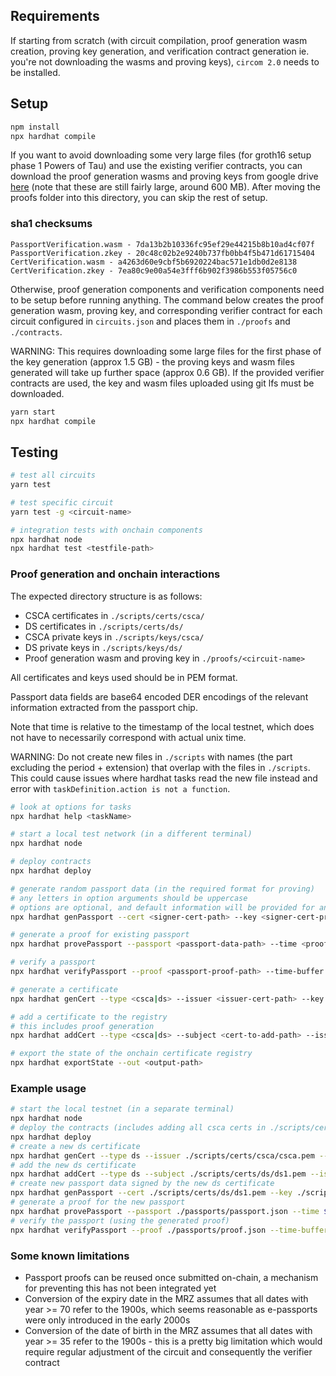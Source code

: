 ## Requirements

If starting from scratch (with circuit compilation, proof generation
wasm creation, proving key generation, and verification contract generation
ie. you're not downloading the wasms and proving keys), `circom 2.0` needs to 
be installed.

## Setup

```sh
npm install
npx hardhat compile
```

If you want to avoid downloading some very large files (for groth16 setup 
phase 1 Powers of Tau) and use the existing verifier contracts, you can download 
the proof generation wasms and proving keys from google drive 
[here](https://drive.google.com/drive/folders/1AJoyD2uBk3rSHQ8KKiaeFxfMmfuD8acB?usp=sharing)
(note that these are still fairly large, around 600 MB). 
After moving the proofs folder into this directory, you can skip the rest of setup.

### sha1 checksums
`PassportVerification.wasm - 7da13b2b10336fc95ef29e44215b8b10ad4cf07f`
`PassportVerification.zkey - 20c48c02b2e9240b737fb0bb4f5b471d61715404`
`CertVerification.wasm - a4263d60e9cbf5b6920224bac571e1db0d2e8138`
`CertVerification.zkey - 7ea80c9e00a54e3fff6b902f3986b553f05756c0`

Otherwise, proof generation components and verification components need to be setup before
running anything. The command below creates the proof generation wasm, proving 
key, and corresponding verifier contract for each circuit configured in 
`circuits.json` and places them in `./proofs` and `./contracts`.

WARNING: This requires downloading some large files for the first phase of the key
generation (approx 1.5 GB) - the proving keys and wasm files generated
will take up further space (approx 0.6 GB). If the provided verifier contracts are used,
the key and wasm files uploaded using git lfs must be downloaded.

```sh
yarn start
npx hardhat compile
```

## Testing

```sh
# test all circuits
yarn test

# test specific circuit
yarn test -g <circuit-name>

# integration tests with onchain components
npx hardhat node
npx hardhat test <testfile-path>
```

### Proof generation and onchain interactions

The expected directory structure is as follows:

- CSCA certificates in `./scripts/certs/csca/`
- DS certificates in `./scripts/certs/ds/`
- CSCA private keys in `./scripts/keys/csca/`
- DS private keys in `./scripts/keys/ds/`
- Proof generation wasm and proving key in `./proofs/<circuit-name>`

All certificates and keys used should be in PEM format.

Passport data fields are base64 encoded DER encodings of the relevant information
extracted from the passport chip. 

Note that time is relative to the timestamp of the local testnet, which does
not have to necessarily correspond with actual unix time.

WARNING: Do not create new files in `./scripts` with names (the part excluding the period + extension)
that overlap with the files in `./scripts`. This could cause issues where hardhat
tasks read the new file instead and error with `taskDefinition.action is not a function`.

```sh
# look at options for tasks
npx hardhat help <taskName>

# start a local test network (in a different terminal)
npx hardhat node

# deploy contracts
npx hardhat deploy

# generate random passport data (in the required format for proving)
# any letters in option arguments should be uppercase
# options are optional, and default information will be provided for anything not specified
npx hardhat genPassport --cert <signer-cert-path> --key <signer-cert-privkey-path> --out <output-path> <options>

# generate a proof for existing passport
npx hardhat provePassport --passport <passport-data-path> --time <proof-timestamp> --out <output-path>

# verify a passport
npx hardhat verifyPassport --proof <passport-proof-path> --time-buffer <valid-time-buffer>

# generate a certificate
npx hardhat genCert --type <csca|ds> --issuer <issuer-cert-path> --key <issuer-cert-privkey-path> --out-cert <cert-output-path> --out-key <privkey-output-path>

# add a certificate to the registry
# this includes proof generation
npx hardhat addCert --type <csca|ds> --subject <cert-to-add-path> --issuer <signer-cert-path>

# export the state of the onchain certificate registry
npx hardhat exportState --out <output-path>
```
### Example usage 

```sh
# start the local testnet (in a separate terminal)
npx hardhat node
# deploy the contracts (includes adding all csca certs in ./scripts/certs/csca and one ds certificate to registry)
npx hardhat deploy
# create a new ds certificate
npx hardhat genCert --type ds --issuer ./scripts/certs/csca/csca.pem --key ./scripts/keys/csca/cscaKey.pem --out-cert ./scripts/certs/ds/ds1.pem --out-key ./scripts/keys/ds/ds1Key.pem
# add the new ds certificate
npx hardhat addCert --type ds --subject ./scripts/certs/ds/ds1.pem --issuer ./scripts/certs/csca/csca.pem
# create new passport data signed by the new ds certificate
npx hardhat genPassport --cert ./scripts/certs/ds/ds1.pem --key ./scripts/keys/ds/ds1Key.pem --out ./passports/passport.json
# generate a proof for the new passport
npx hardhat provePassport --passport ./passports/passport.json --time $(echo "$(($(date +%s) + 172800))") --out ./passports/proof.json
# verify the passport (using the generated proof)
npx hardhat verifyPassport --proof ./passports/proof.json --time-buffer 0
```

### Some known limitations

- Passport proofs can be reused once submitted on-chain, a mechanism for preventing this
has not been integrated yet
- Conversion of the expiry date in the MRZ assumes that all dates with year >= 70
refer to the 1900s, which seems reasonable as e-passports were only introduced
in the early 2000s
- Conversion of the date of birth in the MRZ assumes that all dates with year >= 35
refer to the 1900s - this is a pretty big limitation which would require regular 
adjustment of the circuit and consequently the verifier contract


